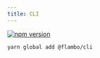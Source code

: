 ```yaml
---
title: CLI
---
```


[![npm version](https://img.shields.io/npm/v/@flambo/cli.svg?style=flat-square)](https://www.npmjs.com/package/@flambo/cli)

``` sh
yarn global add @flambo/cli
```
